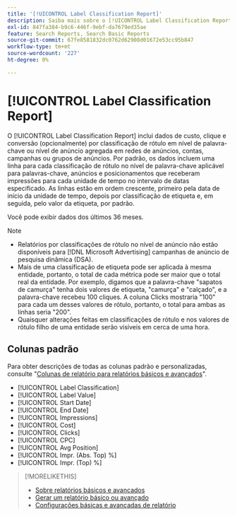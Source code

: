 ```yaml
---
title: '[!UICONTROL Label Classification Report]'
description: Saiba mais sobre o [!UICONTROL Label Classification Report].
exl-id: 847fa384-b9c6-446f-9ebf-da7679ed35ae
feature: Search Reports, Search Basic Reports
source-git-commit: 67fe8581832dc0762d62908d01672e53cc95b847
workflow-type: tm+mt
source-wordcount: '227'
ht-degree: 0%

---
```


# [!UICONTROL Label Classification Report]

O [!UICONTROL Label Classification Report] inclui dados de custo, clique e conversão (opcionalmente) por classificação de rótulo em nível de palavra-chave ou nível de anúncio agregada em redes de anúncios, contas, campanhas ou grupos de anúncios. Por padrão, os dados incluem uma linha para cada classificação de rótulo no nível de palavra-chave aplicável para palavras-chave, anúncios e posicionamentos que receberam impressões para cada unidade de tempo no intervalo de datas especificado. As linhas estão em ordem crescente, primeiro pela data de início da unidade de tempo, depois por classificação de etiqueta e, em seguida, pelo valor da etiqueta, por padrão.

Você pode exibir dados dos últimos 36 meses.

>[!NOTE]
>
>* Relatórios por classificações de rótulo no nível de anúncio não estão disponíveis para [!DNL Microsoft Advertising] campanhas de anúncio de pesquisa dinâmica (DSA).
>* Mais de uma classificação de etiqueta pode ser aplicada à mesma entidade, portanto, o total de cada métrica pode ser maior que o total real da entidade. Por exemplo, digamos que a palavra-chave &quot;sapatos de camurça&quot; tenha dois valores de etiqueta, &quot;camurça&quot; e &quot;calçado&quot;, e a palavra-chave recebeu 100 cliques. A coluna Clicks mostraria &quot;100&quot; para cada um desses valores de rótulo, portanto, o total para ambas as linhas seria &quot;200&quot;.
>* Quaisquer alterações feitas em classificações de rótulo e nos valores de rótulo filho de uma entidade serão visíveis em cerca de uma hora.

## Colunas padrão

Para obter descrições de todas as colunas padrão e personalizadas, consulte &quot;[Colunas de relatório para relatórios básicos e avançados](basic-advanced-report-columns.md)&quot;.

* [!UICONTROL Label Classification]
* [!UICONTROL Label Value]
* [!UICONTROL Start Date]
* [!UICONTROL End Date]
* [!UICONTROL Impressions]
* [!UICONTROL Cost]
* [!UICONTROL Clicks]
* [!UICONTROL CPC]
* [!UICONTROL Avg Position]
* [!UICONTROL Impr. (Abs. Top) %]
* [!UICONTROL Impr. (Top) %]

>[!MORELIKETHIS]
>
>* [Sobre relatórios básicos e avançados](basic-advanced-report-about.md)
>* [Gerar um relatório básico ou avançado](basic-advanced-report-generate.md)
>* [Configurações básicas e avançadas de relatório](basic-advanced-report-settings.md)
